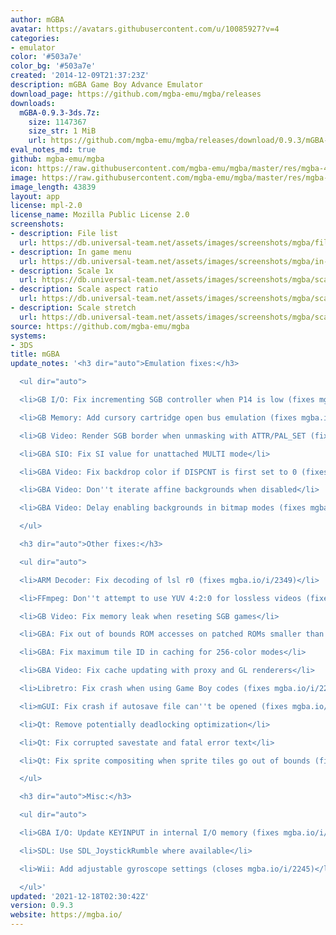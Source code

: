 ```yaml
---
author: mGBA
avatar: https://avatars.githubusercontent.com/u/10085927?v=4
categories:
- emulator
color: '#503a7e'
color_bg: '#503a7e'
created: '2014-12-09T21:37:23Z'
description: mGBA Game Boy Advance Emulator
download_page: https://github.com/mgba-emu/mgba/releases
downloads:
  mGBA-0.9.3-3ds.7z:
    size: 1147367
    size_str: 1 MiB
    url: https://github.com/mgba-emu/mgba/releases/download/0.9.3/mGBA-0.9.3-3ds.7z
eval_notes_md: true
github: mgba-emu/mgba
icon: https://raw.githubusercontent.com/mgba-emu/mgba/master/res/mgba-48.png
image: https://raw.githubusercontent.com/mgba-emu/mgba/master/res/mgba-256.png
image_length: 43839
layout: app
license: mpl-2.0
license_name: Mozilla Public License 2.0
screenshots:
- description: File list
  url: https://db.universal-team.net/assets/images/screenshots/mgba/file-list.png
- description: In game menu
  url: https://db.universal-team.net/assets/images/screenshots/mgba/in-game-menu.png
- description: Scale 1x
  url: https://db.universal-team.net/assets/images/screenshots/mgba/scale-1x.png
- description: Scale aspect ratio
  url: https://db.universal-team.net/assets/images/screenshots/mgba/scale-aspect-ratio.png
- description: Scale stretch
  url: https://db.universal-team.net/assets/images/screenshots/mgba/scale-stretch.png
source: https://github.com/mgba-emu/mgba
systems:
- 3DS
title: mGBA
update_notes: '<h3 dir="auto">Emulation fixes:</h3>

  <ul dir="auto">

  <li>GB I/O: Fix incrementing SGB controller when P14 is low (fixes mgba.io/i/2202)</li>

  <li>GB Memory: Add cursory cartridge open bus emulation (fixes mgba.io/i/2032)</li>

  <li>GB Video: Render SGB border when unmasking with ATTR/PAL_SET (fixes mgba.io/i/2261)</li>

  <li>GBA SIO: Fix SI value for unattached MULTI mode</li>

  <li>GBA Video: Fix backdrop color if DISPCNT is first set to 0 (fixes mgba.io/i/2260)</li>

  <li>GBA Video: Don''t iterate affine backgrounds when disabled</li>

  <li>GBA Video: Delay enabling backgrounds in bitmap modes (fixes mgba.io/i/1668)</li>

  </ul>

  <h3 dir="auto">Other fixes:</h3>

  <ul dir="auto">

  <li>ARM Decoder: Fix decoding of lsl r0 (fixes mgba.io/i/2349)</li>

  <li>FFmpeg: Don''t attempt to use YUV 4:2:0 for lossless videos (fixes mgba.io/i/2084)</li>

  <li>GB Video: Fix memory leak when reseting SGB games</li>

  <li>GBA: Fix out of bounds ROM accesses on patched ROMs smaller than 32 MiB</li>

  <li>GBA: Fix maximum tile ID in caching for 256-color modes</li>

  <li>GBA Video: Fix cache updating with proxy and GL renderers</li>

  <li>Libretro: Fix crash when using Game Boy codes (fixes mgba.io/i/2281)</li>

  <li>mGUI: Fix crash if autosave file can''t be opened (fixes mgba.io/i/2268)</li>

  <li>Qt: Remove potentially deadlocking optimization</li>

  <li>Qt: Fix corrupted savestate and fatal error text</li>

  <li>Qt: Fix sprite compositing when sprite tiles go out of bounds (fixes mgba.io/i/2348)</li>

  </ul>

  <h3 dir="auto">Misc:</h3>

  <ul dir="auto">

  <li>GBA I/O: Update KEYINPUT in internal I/O memory (fixes mgba.io/i/2235)</li>

  <li>SDL: Use SDL_JoystickRumble where available</li>

  <li>Wii: Add adjustable gyroscope settings (closes mgba.io/i/2245)</li>

  </ul>'
updated: '2021-12-18T02:30:42Z'
version: 0.9.3
website: https://mgba.io/
---
```

